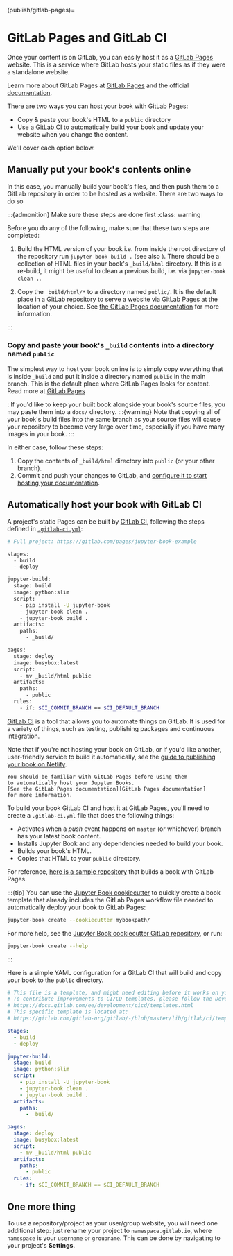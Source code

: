 (publish/gitlab-pages)=
# GitLab Pages and GitLab CI

Once your content is on GitLab, you can easily host it as a [GitLab
Pages][GitLab Pages] website. This is a service where GitLab hosts your static
files as if they were a standalone website.

Learn more about GitLab Pages at [GitLab Pages][GitLab Pages] and the official
[documentation][GitLab Pages documentation].

[GitLab Pages]: https://pages.gitlab.io
[GitLab Pages documentation]: https://docs.gitlab.com/ce/user/project/pages/.

There are two ways you can host your book with GitLab Pages:

* Copy & paste your book's HTML to a `public` directory
* Use a [GitLab CI][ci] to automatically build your book and update your
  website when you change the content.

We'll cover each option below.

## Manually put your book's contents online

In this case, you manually build your book's files, and then push them to a
GitLab repository in order to be hosted as a website. There are two ways to do
so

:::{admonition} Make sure these steps are done first
:class: warning

Before you do any of the following, make sure that these two steps are
completed:

1. Build the HTML version of your book i.e. from inside the root directory of
   the repository run `jupyter-book build .` (see also [](../start/build.md)).
   There should be a collection of HTML files in your book's `_build/html`
   directory.
   If this is a re-build, it might be useful to clean a previous build, i.e.
   via `jupyter-book clean .`.

2. Copy the `_build/html/*` to a directory named `public/`.
   It is the default place in a GitLab repository to serve a website via GitLab
   Pages at the location of your choice.
   See
   [the GitLab Pages documentation](https://docs.github.com/en/github/working-with-github-pages)
   for more information.

:::

### Copy and paste your book's `_build` contents into a directory named `public`

The simplest way to host your book online is to simply copy everything that is inside `_build` and put it inside a directory named `public` in the main branch. This is the default place where GitLab Pages looks for content.
Read more at [GitLab Pages][GitLab Pages]

: If you'd like to keep your built book alongside your book's source files, you may paste them into a `docs/` directory.
  :::{warning}
  Note that copying all of your book's build files into the same branch as your source files will cause your repository to become very large over time, especially if you have many images in your book.
  :::

In either case, follow these steps:

1. Copy the contents of `_build/html` directory into `public` (or your other branch).
2. Commit and push your changes to GitLab, and [configure it to start hosting your documentation](https://docs.github.com/en/github/working-with-github-pages).

## Automatically host your book with GitLab CI

A project's static Pages can be built by [GitLab CI][ci], following the steps
defined in [`.gitlab-ci.yml`](.gitlab-ci.yml):

```bash
# Full project: https://gitlab.com/pages/jupyter-book-example

stages:
  - build
  - deploy

jupyter-build:
  stage: build
  image: python:slim
  script:
    - pip install -U jupyter-book
    - jupyter-book clean .
    - jupyter-book build .
  artifacts:
    paths:
      - _build/

pages:
  stage: deploy
  image: busybox:latest
  script:
    - mv _build/html public
  artifacts:
    paths:
      - public
  rules:
    - if: $CI_COMMIT_BRANCH == $CI_DEFAULT_BRANCH
```

[GitLab CI](https://docs.github.com/en/actions) is a tool that allows you to
automate things on GitLab. It is used for a variety of things, such as testing,
publishing packages and continuous integration.

Note that if you're not hosting your book on GitLab,
or if you'd like another, user-friendly service to build it automatically,
see the [guide to publishing your book on Netlify](./netlify.md).

```{note}
You should be familiar with GitLab Pages before using them
to automatically host your Jupyter Books.
[See the GitLab Pages documentation][GitLab Pages documentation]
for more information.
```

To build your book GitLab CI and host it at GitLab Pages, you'll need to create
a `.gitlab-ci.yml` file that does the following things:

* Activates when a *push* event happens on `master` (or whichever)
  branch has your latest book content.
* Installs Jupyter Book and any dependencies needed to build
  your book.
* Builds your book's HTML.
* Copies that HTML to your `public` directory.

For reference, [here is a sample repository](https://gitlab.com/pages/jupyter-book)
that builds a book with GitLab Pages.

:::{tip}
You can use the [Jupyter Book cookiecutter](https://github.com/executablebooks/cookiecutter-jupyter-book) to quickly create a book template that already includes the GitLab Pages workflow file needed to automatically deploy your book to GitLab Pages:

```bash
jupyter-book create --cookiecutter mybookpath/
```

For more help, see the [Jupyter Book cookiecutter GitLab repository](https://github.com/executablebooks/cookiecutter-jupyter-book), or run:

```bash
jupyter-book create --help
```

:::

Here is a simple YAML configuration for a GitLab CI that will build and copy
your book to the `public` directory.

```yaml
# This file is a template, and might need editing before it works on your project.
# To contribute improvements to CI/CD templates, please follow the Development guide at:
# https://docs.gitlab.com/ee/development/cicd/templates.html
# This specific template is located at:
# https://gitlab.com/gitlab-org/gitlab/-/blob/master/lib/gitlab/ci/templates/Pages/HTML.gitlab-ci.yml

stages:
  - build
  - deploy

jupyter-build:
  stage: build
  image: python:slim
  script:
    - pip install -U jupyter-book
    - jupyter-book clean .
    - jupyter-book build .
  artifacts:
    paths:
      - _build/

pages:
  stage: deploy
  image: busybox:latest
  script:
    - mv _build/html public
  artifacts:
    paths:
      - public
  rules:
    - if: $CI_COMMIT_BRANCH == $CI_DEFAULT_BRANCH
```

## One more thing

To use a repository/project as your user/group website, you will need one additional step:
just rename your project to `namespace.gitlab.io`, where `namespace` is your `username` or `groupname`.
This can be done by navigating to your project's **Settings**.

[ci]: https://about.gitlab.com/gitlab-ci/
[jupyter-book]: http://jupyterbook.org
[install]: https://jupyterbook.org/start/overview.html#install-jupyter-book
[documentation]: https://jupyterbook.org/intro.html
